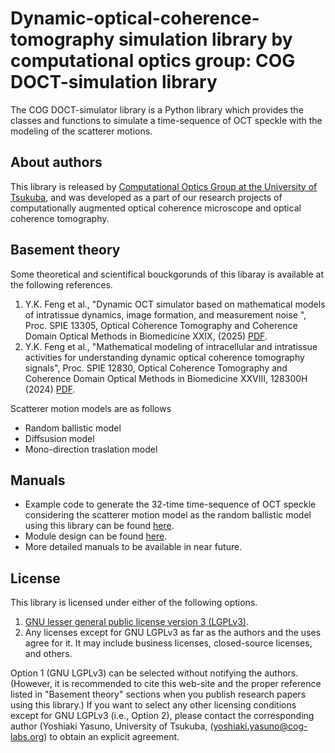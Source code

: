 # Dynamic-optical-coherence-tomography simulation library by computational optics group: COG DOCT-simulation library


The COG DOCT-simulator library is a Python library which provides the classes and functions to simulate a time-sequence of OCT speckle with the modeling of the scatterer motions.

About authors
--------------
This library is released by [Computational Optics Group at the University of Tsukuba](https://cog-news.blogspot.com/), and was developed as a part of our research projects of computationally augmented optical coherence microscope and optical coherence tomography.

Basement theory
---------------------------
Some theoretical and scientifical bouckgorunds of this libaray is available at the following references.
1. Y.K. Feng et al., "Dynamic OCT simulator based on mathematical models of intratissue dynamics, image formation, and measurement noise
", Proc. SPIE 13305, Optical Coherence Tomography and Coherence Domain Optical Methods in Biomedicine XXIX, (2025) [PDF](documents\SPIE_Proceeding_2025.pdf).
2. Y.K. Feng et al., "Mathematical modeling of intracellular and intratissue activities for understanding dynamic optical coherence tomography signals", Proc. SPIE 12830, Optical Coherence Tomography and Coherence Domain Optical Methods in Biomedicine XXVIII, 128300H (2024) [PDF](documents\SPIE_Proceeding_2024.pdf).

Scatterer motion models are as follows
- Random ballistic model  
- Diffsusion model  
- Mono-direction traslation model

Manuals
------------------------
- Example code to generate the 32-time time-sequence of OCT speckle considering the scatterer motion model as the random ballistic model using this library can be found [here](example.py).
- Module design can be found [here](documents\Module_design.docx).
- More detailed manuals to be available in near future.

License
-----------------------
This library is licensed under either of the following options.
1. [GNU lesser general public license version 3 (LGPLv3)](LICENSE_GnuLGPLv3.md).
2. Any licenses except for GNU LGPLv3 as far as the authors and the uses agree for it. It may include business licenses, closed-source licenses, and others. 
 
Option 1 (GNU LGPLv3) can be selected without notifying the authors. (However, it is recommended to cite this web-site and the proper reference listed in "Basement theory" sections when you publish research papers using this library.)
If you want to select any other licensing conditions except for GNU LGPLv3 (i.e., Option 2), please contact the corresponding author (Yoshiaki Yasuno, University of Tsukuba, (<yoshiaki.yasuno@cog-labs.org>) to obtain an explicit agreement.

